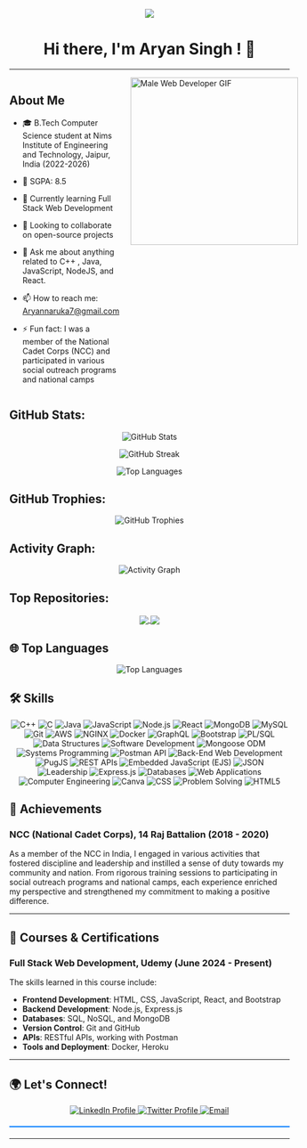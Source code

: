 <p align="center">
  <img src="https://readme-typing-svg.herokuapp.com?color=%2336BCF7&center=true&vCenter=true&lines=Hi%2C+I+am+Aryan+Singh;Nice+to+meet+you!+%F0%9F%91%8B;An+aspirant+and+ardent+Web+Developer;Passionate+about+coding+and+technology">
</p>

<h1 align="center">Hi there, I'm Aryan Singh ! 👋</h1>

---

<div style="display: flex; align-items: flex-start;">
  <div style="flex: 1;">
  
  ## About Me

  <ul dir="auto">
    <li>
      <p dir="auto">🎓 B.Tech Computer Science student at Nims Institute of Engineering and Technology, Jaipur, India (2022-2026)</p>
    </li>
    <li>
      <p dir="auto">🌟 SGPA: 8.5 </p>
    </li>
    <li>
      <p dir="auto">🌱 Currently learning Full Stack Web Development</p>
    </li>
    <li>
      <p dir="auto">👯 Looking to collaborate on open-source projects</p>
    </li>
    <li>
      <p dir="auto">💬 Ask me about anything related to C++ , Java, JavaScript, NodeJS, and React.</p>
    </li>
    <li>
      <p dir="auto">📫 How to reach me: <a href="mailto:Aryannaruka7@gmail.com">Aryannaruka7@gmail.com</a></p>
    </li>
    <li>
      <p dir="auto">⚡ Fun fact: I was a member of the National Cadet Corps (NCC) and participated in various social outreach programs and national camps</p>
    </li>
  </ul>
  
  </div>
  
  <div style="flex: 1; margin-left: 20px;">
    <img src="https://media1.giphy.com/media/v1.Y2lkPTc5MGI3NjExa2IzajZydTd2YmR1Z3A5cnY3ZnI5aW0ybTE1YTlicXc4OXpweHVzaiZlcD12MV9pbnRlcm5hbF9naWZfYnlfaWQmY3Q9Zw/SWoSkN6DxTszqIKEqv/giphy.webp" alt="Male Web Developer GIF" style="width: 301px;">
  </div>
  
</div>


## GitHub Stats:

<p align="center">
  <img src="https://github-readme-stats.vercel.app/api?username=aryan681&show_icons=true&theme=dark" alt="GitHub Stats" />
</p>

<p align="center">
  <img src="https://github-readme-streak-stats.herokuapp.com/?user=aryan681&theme=dark" alt="GitHub Streak" />
</p>

<p align="center">
  <img src="https://github-readme-stats.vercel.app/api/top-langs/?username=aryan681&layout=compact&theme=dark" alt="Top Languages" />
</p>

## GitHub Trophies:

<p align="center">
  <img src="https://github-profile-trophy.vercel.app/?username=aryan681&theme=darkhub&row=1&column=7" alt="GitHub Trophies" />
</p>

## Activity Graph:
<p align="center">
  <img src="https://github-readme-activity-graph.vercel.app/graph?username=aryan681&theme=react-dark&hide_border=true&area=true" alt="Activity Graph" />
</p>

## Top Repositories:

<p align="center">
  <a href="https://github.com/Aryan681/blogify">
    <img align="center" src="https://github-readme-stats.vercel.app/api/pin/?username=Aryan681&repo=blogify&theme=dark" />
  </a>
  <a href="[[https://github.com/Aryan681/Code]">
    <img align="center" src="https://github-readme-stats.vercel.app/api/pin/?username=Aryan681&repo=URL-Shortner&theme=dark" />
  </a>
</p>

## 🌐 Top Languages

<p align="center">
  <img src="https://github-readme-stats.vercel.app/api/top-langs/?username=Aryan681&layout=compact&theme=radical&hide_border=true&langs_count=6&exclude_repo=your-repo1,your-repo2" alt="Top Languages" />
</p>





## 🛠️ Skills

<div align="center">
  <img src="https://img.shields.io/badge/C++-00599C?style=for-the-badge&logo=cplusplus&logoColor=white" alt="C++" />
  <img src="https://img.shields.io/badge/C-00599C?style=for-the-badge&logo=c&logoColor=white" alt="C" />
  <img src="https://img.shields.io/badge/Java-007396?style=for-the-badge&logo=java&logoColor=white" alt="Java" />
  <img src="https://img.shields.io/badge/JavaScript-323330?style=for-the-badge&logo=javascript&logoColor=F7DF1E" alt="JavaScript" />
  <img src="https://img.shields.io/badge/Node.js-43853D?style=for-the-badge&logo=node-dot-js&logoColor=white" alt="Node.js" />
  <img src="https://img.shields.io/badge/React-20232A?style=for-the-badge&logo=react&logoColor=61DAFB" alt="React" />
  <img src="https://img.shields.io/badge/MongoDB-4EA94B?style=for-the-badge&logo=mongodb&logoColor=white" alt="MongoDB" />
  <img src="https://img.shields.io/badge/MySQL-4479A1?style=for-the-badge&logo=mysql&logoColor=white" alt="MySQL" />
  <img src="https://img.shields.io/badge/Git-F05032?style=for-the-badge&logo=git&logoColor=white" alt="Git" />
  <img src="https://img.shields.io/badge/AWS-232F3E?style=for-the-badge&logo=amazon-aws&logoColor=white" alt="AWS" />
  <img src="https://img.shields.io/badge/NGINX-009639?style=for-the-badge&logo=nginx&logoColor=white" alt="NGINX" />
  <img src="https://img.shields.io/badge/Docker-2496ED?style=for-the-badge&logo=docker&logoColor=white" alt="Docker" />
  <img src="https://img.shields.io/badge/GraphQL-E10098?style=for-the-badge&logo=graphql&logoColor=white" alt="GraphQL" />
  <img src="https://img.shields.io/badge/Bootstrap-563D7C?style=for-the-badge&logo=bootstrap&logoColor=white" alt="Bootstrap" />
  <img src="https://img.shields.io/badge/PL%2FSQL-1F425F?style=for-the-badge&logo=oracle&logoColor=white" alt="PL/SQL" />
  <img src="https://img.shields.io/badge/Data%20Structures-339933?style=for-the-badge&logo=databricks&logoColor=white" alt="Data Structures" />
  <img src="https://img.shields.io/badge/Software%20Development-217346?style=for-the-badge&logo=visual-studio&logoColor=white" alt="Software Development" />
  <img src="https://img.shields.io/badge/Mongoose%20ODM-880000?style=for-the-badge&logo=mongoose&logoColor=white" alt="Mongoose ODM" />
  <img src="https://img.shields.io/badge/Systems%20Programming-333333?style=for-the-badge&logo=cplusplus&logoColor=white" alt="Systems Programming" />
  <img src="https://img.shields.io/badge/Postman%20API-FF6C37?style=for-the-badge&logo=postman&logoColor=white" alt="Postman API" />
  <img src="https://img.shields.io/badge/Back--End%20Web%20Development-282828?style=for-the-badge&logo=node-dot-js&logoColor=white" alt="Back-End Web Development" />
  <img src="https://img.shields.io/badge/PugJS-A86454?style=for-the-badge&logo=pug&logoColor=white" alt="PugJS" />
  <img src="https://img.shields.io/badge/REST%20APIs-6DB33F?style=for-the-badge&logo=spring&logoColor=white" alt="REST APIs" />
  <img src="https://img.shields.io/badge/Embedded%20JavaScript%20(EJS)-323330?style=for-the-badge&logo=javascript&logoColor=F7DF1E" alt="Embedded JavaScript (EJS)" />
  <img src="https://img.shields.io/badge/JSON-000000?style=for-the-badge&logo=json&logoColor=white" alt="JSON" />
  <img src="https://img.shields.io/badge/Leadership-FF6F00?style=for-the-badge&logo=meetup&logoColor=white" alt="Leadership" />
  <img src="https://img.shields.io/badge/Express.js-000000?style=for-the-badge&logo=express&logoColor=white" alt="Express.js" />
  <img src="https://img.shields.io/badge/Databases-FF5733?style=for-the-badge&logo=mariadb&logoColor=white" alt="Databases" />
  <img src="https://img.shields.io/badge/Web%20Applications-007ACC?style=for-the-badge&logo=windows&logoColor=white" alt="Web Applications" />
  <img src="https://img.shields.io/badge/Computer%20Engineering-FF6F61?style=for-the-badge&logo=computer&logoColor=white" alt="Computer Engineering" />
  <img src="https://img.shields.io/badge/Canva-00C4CC?style=for-the-badge&logo=canva&logoColor=white" alt="Canva" />
  <img src="https://img.shields.io/badge/CSS-1572B6?style=for-the-badge&logo=css3&logoColor=white" alt="CSS" />
  <img src="https://img.shields.io/badge/Problem%20Solving-4CAF50?style=for-the-badge&logo=matrix&logoColor=white" alt="Problem Solving" />
  <img src="https://img.shields.io/badge/HTML5-E34F26?style=for-the-badge&logo=html5&logoColor=white" alt="HTML5" />
</div>






## 🏅 Achievements

### NCC (National Cadet Corps), 14 Raj Battalion (2018 - 2020)
As a member of the NCC in India, I engaged in various activities that fostered discipline and leadership and instilled a sense of duty towards my community and nation. From rigorous training sessions to participating in social outreach programs and national camps, each experience enriched my perspective and strengthened my commitment to making a positive difference.

---

## 📜 Courses & Certifications

### Full Stack Web Development, Udemy (June 2024 - Present)
The skills learned in this course include:
- **Frontend Development**: HTML, CSS, JavaScript, React, and Bootstrap
- **Backend Development**: Node.js, Express.js
- **Databases**: SQL, NoSQL, and MongoDB
- **Version Control**: Git and GitHub
- **APIs**: RESTful APIs, working with Postman
- **Tools and Deployment**: Docker, Heroku

---
## 🌍 Let's Connect!

<div align="center">
  <a href="https://www.linkedin.com/in/aryansingh1-2-/">
    <img src="https://img.shields.io/badge/LinkedIn-blue?style=for-the-badge&logo=linkedin&logoColor=white" alt="LinkedIn Profile" />
  </a>
  <a href="https://x.com/Aryan_Naruka">
    <img src="https://img.shields.io/badge/Twitter-blue?style=for-the-badge&logo=twitter&logoColor=white" alt="Twitter Profile" />
  </a>
  <a href="mailto:Aryannaruka7@gmail.com">
    <img src="https://img.shields.io/badge/--c14438?style=for-the-badge&logo=Gmail&logoColor=white" alt="Email" />
  </a>
</div>

<div style="height: 2px; background-color: rgb(0, 123, 255); margin: 20px auto;"></div>

---

